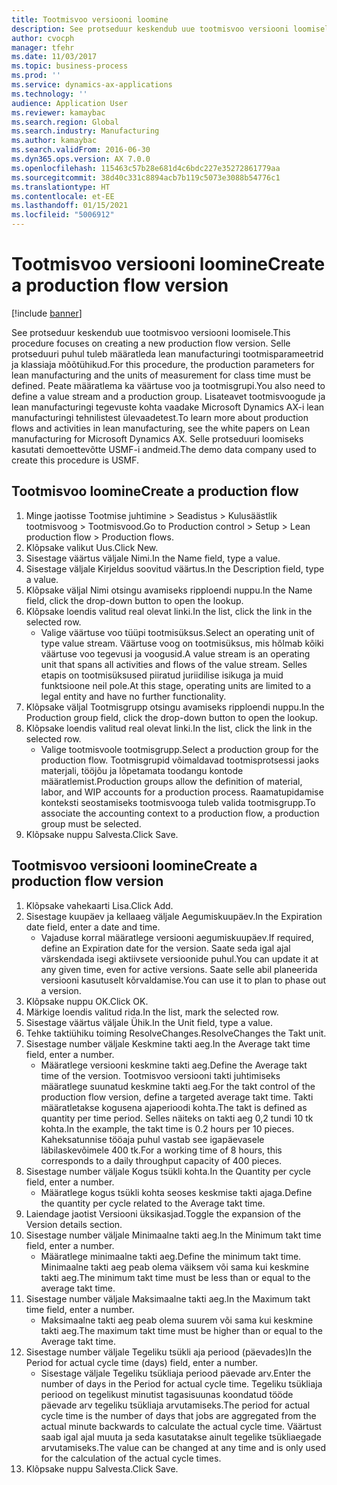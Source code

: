 ```yaml
---
title: Tootmisvoo versiooni loomine
description: See protseduur keskendub uue tootmisvoo versiooni loomisele.
author: cvocph
manager: tfehr
ms.date: 11/03/2017
ms.topic: business-process
ms.prod: ''
ms.service: dynamics-ax-applications
ms.technology: ''
audience: Application User
ms.reviewer: kamaybac
ms.search.region: Global
ms.search.industry: Manufacturing
ms.author: kamaybac
ms.search.validFrom: 2016-06-30
ms.dyn365.ops.version: AX 7.0.0
ms.openlocfilehash: 115463c57b28e681d4c6bdc227e35272861779aa
ms.sourcegitcommit: 38d40c331c8894acb7b119c5073e3088b54776c1
ms.translationtype: HT
ms.contentlocale: et-EE
ms.lasthandoff: 01/15/2021
ms.locfileid: "5006912"
---
```

# <a name="create-a-production-flow-version"></a><span data-ttu-id="ce26b-103">Tootmisvoo versiooni loomine</span><span class="sxs-lookup"><span data-stu-id="ce26b-103">Create a production flow version</span></span>

[!include [banner](../../includes/banner.md)]

<span data-ttu-id="ce26b-104">See protseduur keskendub uue tootmisvoo versiooni loomisele.</span><span class="sxs-lookup"><span data-stu-id="ce26b-104">This procedure focuses on creating a new production flow version.</span></span> <span data-ttu-id="ce26b-105">Selle protseduuri puhul tuleb määratleda lean manufacturingi tootmisparameetrid ja klassiaja mõõtühikud.</span><span class="sxs-lookup"><span data-stu-id="ce26b-105">For this procedure, the production parameters for lean manufacturing and the units of measurement for class time must be defined.</span></span> <span data-ttu-id="ce26b-106">Peate määratlema ka väärtuse voo ja tootmisgrupi.</span><span class="sxs-lookup"><span data-stu-id="ce26b-106">You also need to define a value stream and a production group.</span></span> <span data-ttu-id="ce26b-107">Lisateavet tootmisvoogude ja lean manufacturingi tegevuste kohta vaadake Microsoft Dynamics AX-i lean manufacturingi tehnilistest ülevaadetest.</span><span class="sxs-lookup"><span data-stu-id="ce26b-107">To learn more about production flows and activities in lean manufacturing, see the white papers on Lean manufacturing for Microsoft Dynamics AX.</span></span> <span data-ttu-id="ce26b-108">Selle protseduuri loomiseks kasutati demoettevõtte USMF-i andmeid.</span><span class="sxs-lookup"><span data-stu-id="ce26b-108">The demo data company used to create this procedure is USMF.</span></span>


## <a name="create-a-production-flow"></a><span data-ttu-id="ce26b-109">Tootmisvoo loomine</span><span class="sxs-lookup"><span data-stu-id="ce26b-109">Create a production flow</span></span>
1. <span data-ttu-id="ce26b-110">Minge jaotisse Tootmise juhtimine > Seadistus > Kulusäästlik tootmisvoog > Tootmisvood.</span><span class="sxs-lookup"><span data-stu-id="ce26b-110">Go to Production control > Setup > Lean production flow > Production flows.</span></span>
2. <span data-ttu-id="ce26b-111">Klõpsake valikut Uus.</span><span class="sxs-lookup"><span data-stu-id="ce26b-111">Click New.</span></span>
3. <span data-ttu-id="ce26b-112">Sisestage väärtus väljale Nimi.</span><span class="sxs-lookup"><span data-stu-id="ce26b-112">In the Name field, type a value.</span></span>
4. <span data-ttu-id="ce26b-113">Sisestage väljale Kirjeldus soovitud väärtus.</span><span class="sxs-lookup"><span data-stu-id="ce26b-113">In the Description field, type a value.</span></span>
5. <span data-ttu-id="ce26b-114">Klõpsake väljal Nimi otsingu avamiseks ripploendi nuppu.</span><span class="sxs-lookup"><span data-stu-id="ce26b-114">In the Name field, click the drop-down button to open the lookup.</span></span>
6. <span data-ttu-id="ce26b-115">Klõpsake loendis valitud real olevat linki.</span><span class="sxs-lookup"><span data-stu-id="ce26b-115">In the list, click the link in the selected row.</span></span>
    * <span data-ttu-id="ce26b-116">Valige väärtuse voo tüüpi tootmisüksus.</span><span class="sxs-lookup"><span data-stu-id="ce26b-116">Select an operating unit of type value stream.</span></span> <span data-ttu-id="ce26b-117">Väärtuse voog on tootmisüksus, mis hõlmab kõiki väärtuse voo tegevusi ja voogusid.</span><span class="sxs-lookup"><span data-stu-id="ce26b-117">A value stream is an operating unit that spans all activities and flows of the value stream.</span></span> <span data-ttu-id="ce26b-118">Selles etapis on tootmisüksused piiratud juriidilise isikuga ja muid funktsioone neil pole.</span><span class="sxs-lookup"><span data-stu-id="ce26b-118">At this stage, operating units are limited to a legal entity and have no further functionality.</span></span>  
7. <span data-ttu-id="ce26b-119">Klõpsake väljal Tootmisgrupp otsingu avamiseks ripploendi nuppu.</span><span class="sxs-lookup"><span data-stu-id="ce26b-119">In the Production group field, click the drop-down button to open the lookup.</span></span>
8. <span data-ttu-id="ce26b-120">Klõpsake loendis valitud real olevat linki.</span><span class="sxs-lookup"><span data-stu-id="ce26b-120">In the list, click the link in the selected row.</span></span>
    * <span data-ttu-id="ce26b-121">Valige tootmisvoole tootmisgrupp.</span><span class="sxs-lookup"><span data-stu-id="ce26b-121">Select a production group for the production flow.</span></span> <span data-ttu-id="ce26b-122">Tootmisgrupid võimaldavad tootmisprotsessi jaoks materjali, tööjõu ja lõpetamata toodangu kontode määratlemist.</span><span class="sxs-lookup"><span data-stu-id="ce26b-122">Production groups allow the definition of material, labor, and WIP accounts for a production process.</span></span> <span data-ttu-id="ce26b-123">Raamatupidamise konteksti seostamiseks tootmisvooga tuleb valida tootmisgrupp.</span><span class="sxs-lookup"><span data-stu-id="ce26b-123">To associate the accounting context to a production flow, a production group must be selected.</span></span>  
9. <span data-ttu-id="ce26b-124">Klõpsake nuppu Salvesta.</span><span class="sxs-lookup"><span data-stu-id="ce26b-124">Click Save.</span></span>

## <a name="create-a-production-flow-version"></a><span data-ttu-id="ce26b-125">Tootmisvoo versiooni loomine</span><span class="sxs-lookup"><span data-stu-id="ce26b-125">Create a production flow version</span></span>
1. <span data-ttu-id="ce26b-126">Klõpsake vahekaarti Lisa.</span><span class="sxs-lookup"><span data-stu-id="ce26b-126">Click Add.</span></span>
2. <span data-ttu-id="ce26b-127">Sisestage kuupäev ja kellaaeg väljale Aegumiskuupäev.</span><span class="sxs-lookup"><span data-stu-id="ce26b-127">In the Expiration date field, enter a date and time.</span></span>
    * <span data-ttu-id="ce26b-128">Vajaduse korral määratlege versiooni aegumiskuupäev.</span><span class="sxs-lookup"><span data-stu-id="ce26b-128">If required, define an Expiration date for the version.</span></span> <span data-ttu-id="ce26b-129">Saate seda igal ajal värskendada isegi aktiivsete versioonide puhul.</span><span class="sxs-lookup"><span data-stu-id="ce26b-129">You can update it at any given time, even for active versions.</span></span> <span data-ttu-id="ce26b-130">Saate selle abil planeerida versiooni kasutuselt kõrvaldamise.</span><span class="sxs-lookup"><span data-stu-id="ce26b-130">You can use it to plan to phase out a version.</span></span>  
3. <span data-ttu-id="ce26b-131">Klõpsake nuppu OK.</span><span class="sxs-lookup"><span data-stu-id="ce26b-131">Click OK.</span></span>
4. <span data-ttu-id="ce26b-132">Märkige loendis valitud rida.</span><span class="sxs-lookup"><span data-stu-id="ce26b-132">In the list, mark the selected row.</span></span>
5. <span data-ttu-id="ce26b-133">Sisestage väärtus väljale Ühik.</span><span class="sxs-lookup"><span data-stu-id="ce26b-133">In the Unit field, type a value.</span></span>
6. <span data-ttu-id="ce26b-134">Tehke taktiühiku toiming ResolveChanges.</span><span class="sxs-lookup"><span data-stu-id="ce26b-134">ResolveChanges the Takt unit.</span></span>
7. <span data-ttu-id="ce26b-135">Sisestage number väljale Keskmine takti aeg.</span><span class="sxs-lookup"><span data-stu-id="ce26b-135">In the Average takt time field, enter a number.</span></span>
    * <span data-ttu-id="ce26b-136">Määratlege versiooni keskmine takti aeg.</span><span class="sxs-lookup"><span data-stu-id="ce26b-136">Define the Average takt time of the version.</span></span> <span data-ttu-id="ce26b-137">Tootmisvoo versiooni takti juhtimiseks määratlege suunatud keskmine takti aeg.</span><span class="sxs-lookup"><span data-stu-id="ce26b-137">For the takt control of the production flow version, define a targeted average takt time.</span></span> <span data-ttu-id="ce26b-138">Takti määratletakse kogusena ajaperioodi kohta.</span><span class="sxs-lookup"><span data-stu-id="ce26b-138">The takt is defined as quantity per time period.</span></span> <span data-ttu-id="ce26b-139">Selles näiteks on takti aeg 0,2 tundi 10 tk kohta.</span><span class="sxs-lookup"><span data-stu-id="ce26b-139">In the example, the takt time is 0.2 hours per 10 pieces.</span></span> <span data-ttu-id="ce26b-140">Kaheksatunnise tööaja puhul vastab see igapäevasele läbilaskevõimele 400 tk.</span><span class="sxs-lookup"><span data-stu-id="ce26b-140">For a working time of 8 hours, this corresponds to a daily throughput capacity of 400 pieces.</span></span>  
8. <span data-ttu-id="ce26b-141">Sisestage number väljale Kogus tsükli kohta.</span><span class="sxs-lookup"><span data-stu-id="ce26b-141">In the Quantity per cycle field, enter a number.</span></span>
    * <span data-ttu-id="ce26b-142">Määratlege kogus tsükli kohta seoses keskmise takti ajaga.</span><span class="sxs-lookup"><span data-stu-id="ce26b-142">Define the quantity per cycle related to the Average takt time.</span></span>  
9. <span data-ttu-id="ce26b-143">Laiendage jaotist Versiooni üksikasjad.</span><span class="sxs-lookup"><span data-stu-id="ce26b-143">Toggle the expansion of the Version details section.</span></span>
10. <span data-ttu-id="ce26b-144">Sisestage number väljale Minimaalne takti aeg.</span><span class="sxs-lookup"><span data-stu-id="ce26b-144">In the Minimum takt time field, enter a number.</span></span>
    * <span data-ttu-id="ce26b-145">Määratlege minimaalne takti aeg.</span><span class="sxs-lookup"><span data-stu-id="ce26b-145">Define the minimum takt time.</span></span> <span data-ttu-id="ce26b-146">Minimaalne takti aeg peab olema väiksem või sama kui keskmine takti aeg.</span><span class="sxs-lookup"><span data-stu-id="ce26b-146">The minimum takt time must be less than or equal to the average takt time.</span></span>  
11. <span data-ttu-id="ce26b-147">Sisestage number väljale Maksimaalne takti aeg.</span><span class="sxs-lookup"><span data-stu-id="ce26b-147">In the Maximum takt time field, enter a number.</span></span>
    * <span data-ttu-id="ce26b-148">Maksimaalne takti aeg peab olema suurem või sama kui keskmine takti aeg.</span><span class="sxs-lookup"><span data-stu-id="ce26b-148">The maximum takt time must be higher than or equal to the Average takt time.</span></span>  
12. <span data-ttu-id="ce26b-149">Sisestage number väljale Tegeliku tsükli aja periood (päevades)</span><span class="sxs-lookup"><span data-stu-id="ce26b-149">In the Period for actual cycle time (days) field, enter a number.</span></span>
    * <span data-ttu-id="ce26b-150">Sisestage väljale Tegeliku tsükliaja periood päevade arv.</span><span class="sxs-lookup"><span data-stu-id="ce26b-150">Enter the number of days in the Period for actual cycle time.</span></span> <span data-ttu-id="ce26b-151">Tegeliku tsükliaja periood on tegelikust minutist tagasisuunas koondatud tööde päevade arv tegeliku tsükliaja arvutamiseks.</span><span class="sxs-lookup"><span data-stu-id="ce26b-151">The period for actual cycle time is the number of days that jobs are aggregated from the actual minute backwards to calculate the actual cycle time.</span></span> <span data-ttu-id="ce26b-152">Väärtust saab igal ajal muuta ja seda kasutatakse ainult tegelike tsükliaegade arvutamiseks.</span><span class="sxs-lookup"><span data-stu-id="ce26b-152">The value can be changed at any time and is only used for the calculation of the actual cycle times.</span></span>  
13. <span data-ttu-id="ce26b-153">Klõpsake nuppu Salvesta.</span><span class="sxs-lookup"><span data-stu-id="ce26b-153">Click Save.</span></span>

